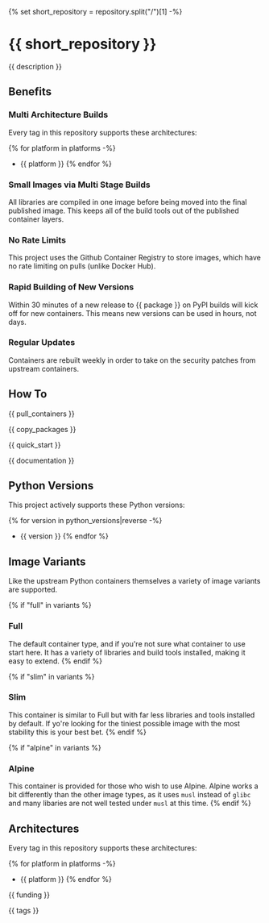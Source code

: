 {% set short_repository = repository.split("/")[1] -%}
# {{ short_repository }}

{{ description }}

<!--ts-->
<!--te-->

## Benefits

### Multi Architecture Builds

Every tag in this repository supports these architectures:

{% for platform in platforms -%}
* {{ platform }}
{% endfor %}

### Small Images via Multi Stage Builds

All libraries are compiled in one image before being moved into the final published image. This keeps all of the build tools out of the published container layers.

### No Rate Limits

This project uses the Github Container Registry to store images, which have no rate limiting on pulls (unlike Docker Hub).

### Rapid Building of New Versions

Within 30 minutes of a new release to {{ package }} on PyPI builds will kick off for new containers. This means new versions can be used in hours, not days.

### Regular Updates

Containers are rebuilt weekly in order to take on the security patches from upstream containers.

## How To

{{ pull_containers }}

{{ copy_packages }}

{{ quick_start }}

{{ documentation }}

## Python Versions

This project actively supports these Python versions:

{% for version in python_versions|reverse -%}
* {{ version }}
{% endfor %}

## Image Variants

Like the upstream Python containers themselves a variety of image variants are supported.

{% if "full" in variants %}
### Full

The default container type, and if you're not sure what container to use start here. It has a variety of libraries and build tools installed, making it easy to extend.
{% endif %}

{% if "slim" in variants %}
### Slim

This container is similar to Full but with far less libraries and tools installed by default. If yo're looking for the tiniest possible image with the most stability this is your best bet.
{% endif %}

{% if "alpine" in variants %}
### Alpine

This container is provided for those who wish to use Alpine. Alpine works a bit differently than the other image types, as it uses `musl` instead of `glibc` and many libaries are not well tested under `musl` at this time.
{% endif %}


## Architectures

Every tag in this repository supports these architectures:

{% for platform in platforms -%}
* {{ platform }}
{% endfor %}

{{ funding }}

{{ tags }}

